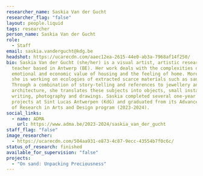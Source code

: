 ```yaml
---
researcher_name: Saskia Van der Gucht
researcher_flag: "false"
layout: people.liquid
tags: researcher
person_name: Saskia Van der Gucht
role:
  - Staff
email: saskia.vandergucht@kdg.be
headshot: https://ucarecdn.com/aaec12ea-2615-44e0-ab3a-7968af14f250/
bio: Saskia Van der Gucht (she/her) is a visual artist, artistic researcher and
  teacher based in Antwerp (BE). Her work deals with the complexities of
  emotional and economic value of housing and the feeling of home. More recently
  she is working on ecologies of extracted scarce materials such as sand.
  Through a combination of story-telling and references to jewellery and
  architecture, she translates these subjects into objects, small installations,
  writing, photography and drawings. Saskia completed several one-year research
  projects at Sint Lucas Antwerpen (KdG) and graduated from its Advanced Master
  of Research in Arts and Design program (2023-2024).
social_links:
  - name: ADMA
    url: https://www.adma.be/2023-2024/saskia_van_der_gucht
staff_flag: "false"
image_researcher:
  - https://ucarecdn.com/504aa931-e873-4c87-9ecc-43554b7f0c6c/
status_of_research: finished
available_for_supervision: "false"
projects:
  - "On sand: Unpacking Preciousness"
---
```

